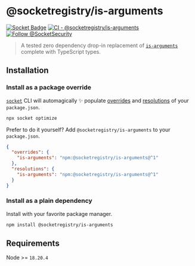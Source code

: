 # @socketregistry/is-arguments

[![Socket Badge](https://socket.dev/api/badge/npm/package/@socketregistry/is-arguments)](https://socket.dev/npm/package/@socketregistry/is-arguments)
[![CI - @socketregistry/is-arguments](https://github.com/SocketDev/socket-registry/actions/workflows/test.yml/badge.svg)](https://github.com/SocketDev/socket-registry/actions/workflows/test.yml)
[![Follow @SocketSecurity](https://img.shields.io/twitter/follow/SocketSecurity?style=social)](https://twitter.com/SocketSecurity)

> A tested zero dependency drop-in replacement of
> [`is-arguments`](https://socket.dev/npm/package/is-arguments) complete with
> TypeScript types.

## Installation

### Install as a package override

[`socket`](https://socket.dev/npm/package/socket) CLI will automagically ✨
populate
[overrides](https://docs.npmjs.com/cli/v9/configuring-npm/package-json#overrides)
and [resolutions](https://yarnpkg.com/configuration/manifest#resolutions) of
your `package.json`.

```sh
npx socket optimize
```

Prefer to do it yourself? Add `@socketregistry/is-arguments` to your
`package.json`.

```json
{
  "overrides": {
    "is-arguments": "npm:@socketregistry/is-arguments@^1"
  },
  "resolutions": {
    "is-arguments": "npm:@socketregistry/is-arguments@^1"
  }
}
```

### Install as a plain dependency

Install with your favorite package manager.

```sh
npm install @socketregistry/is-arguments
```

## Requirements

Node >= `18.20.4`
